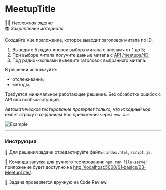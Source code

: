 # MeetupTitle

👶🏻 _Несложная задача_<br />
📚 _Закрепление материала_

<!--start_statement-->
Создайте Vue приложение, которое выводит заголовок митапа по ID.

1. Выведите 5 радио-кнопок выбора митапа с числами от 1 до 5;
2. При выборе митапа получите данные митапа с [API /meetups/:ID](https://course-vue.javascript.ru/api/#/Meetups/MeetupsController_findById);
3. Под радио-кнопками выведите заголовок выбранного митапа.

В решении используйте:
- отслеживание;
- методы.
  
Требуется минимальное работающее решение. Без обработки ошибок с API или особых ситуаций.

*Автоматическое тестирование проверяет только, что исходный код имеет строку с созданием Vue приложения через `new Vue`.*

<img src="https://i.imgur.com/OIY65eg.gif" alt="Example">
<!--end_statement-->

---

### Инструкция

📝 Для решения задачи отредактируйте файлы: `index.html`, `script.js`.

🚀 Команда запуска для ручного тестирования: `npm run file-serve`;<br>
приложение будет доступно на [http://localhost:5000/01-basics/03-MeetupTitle/](http://localhost:5000/01-basics/03-MeetupTitle/).

💬 Задача проверяется вручную на Code Review.
